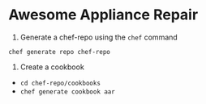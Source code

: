 # Awesome Appliance Repair

1.  Generate a chef-repo using the `chef` command

`chef generate repo chef-repo`

1.  Create a cookbook

* `cd chef-repo/cookbooks`
* `chef generate cookbook aar`
